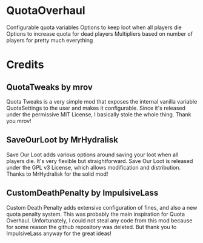 # QuotaOverhaul

Configurable quota variables
Options to keep loot when all players die
Options to increase quota for dead players
Multipliers based on number of players for pretty much everything

# Credits

## QuotaTweaks by mrov

Quota Tweaks is a very simple mod that exposes the internal vanilla variable QuotaSettings to the user and makes it configurable. Since it's released under the permissive MIT License, I basically stole the whole thing. Thank you mrov!

## SaveOurLoot by MrHydralisk

Save Our Loot adds various options around saving your loot when all players die. It's very flexible but straightforward. Save Our Loot is released under the GPL v3 License, which allows modification and distribution. Thanks to MrHydralisk for the solid mod!

## CustomDeathPenalty by ImpulsiveLass

Custom Death Penalty adds extensive configuration of fines, and also a new quota penalty system. This was probably the main inspiration for Quota Overhaul. Unfortunately, I could not steal any code from this mod because for some reason the github repository was deleted. But thank you to ImpulsiveLass anyway for the great ideas!